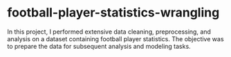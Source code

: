 # football-player-statistics-wrangling
In this project, I performed extensive data cleaning, preprocessing, and analysis on a dataset containing football player statistics. The objective was to prepare the data for subsequent analysis and modeling tasks.

